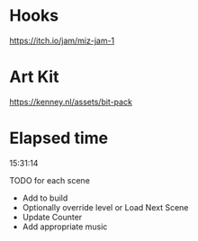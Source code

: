 # Hooks
 https://itch.io/jam/miz-jam-1

# Art Kit
 https://kenney.nl/assets/bit-pack

# Elapsed time
 15:31:14

TODO for each scene
 - Add to build
 - Optionally override level or Load Next Scene
 - Update Counter
 - Add appropriate music